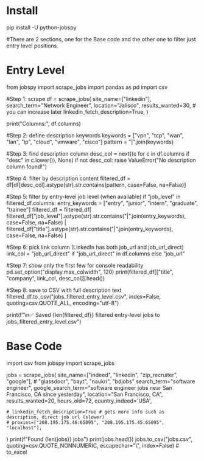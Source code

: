 # Install

pip install -U python-jobspy

#There are 2 sections, one for the Base code and the other one to filter just entry level positions.

# Entry Level

from jobspy import scrape_jobs
import pandas as pd
import csv

#Step 1: scrape
df = scrape_jobs(
    site_name=["linkedin"],
    search_term="Network Engineer",
    location="Jalisco",
    results_wanted=30,  # you can increase later
    linkedin_fetch_description=True,
)

print("Columns:", df.columns)

#Step 2: define description keywords
keywords = ["vpn", "tcp", "wan", "lan", "ip", "cloud", "vmware", "cisco"]
pattern = "|".join(keywords)

#Step 3: find description column
desc_col = next((c for c in df.columns if "desc" in c.lower()), None)
if not desc_col:
    raise ValueError("No description column found!")

#Step 4: filter by description content
filtered_df = df[df[desc_col].astype(str).str.contains(pattern, case=False, na=False)]

#Step 5: filter by entry-level job level (when available)
if "job_level" in filtered_df.columns:
    entry_keywords = ["entry", "junior", "intern", "graduate", "trainee"]
    filtered_df = filtered_df[
        filtered_df["job_level"].astype(str).str.contains("|".join(entry_keywords), case=False, na=False)
        | filtered_df["title"].astype(str).str.contains("|".join(entry_keywords), case=False, na=False)
    ]

#Step 6: pick link column (LinkedIn has both job_url and job_url_direct)
link_col = "job_url_direct" if "job_url_direct" in df.columns else "job_url"

#Step 7: show only the first few for console readability
pd.set_option("display.max_colwidth", 120)
print(filtered_df[["title", "company", link_col, desc_col]].head())

#Step 8: save to CSV with full description text
filtered_df.to_csv("jobs_filtered_entry_level.csv", index=False, quoting=csv.QUOTE_ALL, encoding="utf-8")

print(f"\n✅ Saved {len(filtered_df)} filtered entry-level jobs to jobs_filtered_entry_level.csv")
# Base Code


import csv
from jobspy import scrape_jobs

jobs = scrape_jobs(
    site_name=["indeed", "linkedin", "zip_recruiter", "google"], # "glassdoor", "bayt", "naukri", "bdjobs"
    search_term="software engineer",
    google_search_term="software engineer jobs near San Francisco, CA since yesterday",
    location="San Francisco, CA",
    results_wanted=20,
    hours_old=72,
    country_indeed='USA',
    
    # linkedin_fetch_description=True # gets more info such as description, direct job url (slower)
    # proxies=["208.195.175.46:65095", "208.195.175.45:65095", "localhost"],
)
print(f"Found {len(jobs)} jobs")
print(jobs.head())
jobs.to_csv("jobs.csv", quoting=csv.QUOTE_NONNUMERIC, escapechar="\\", index=False) # to_excel


